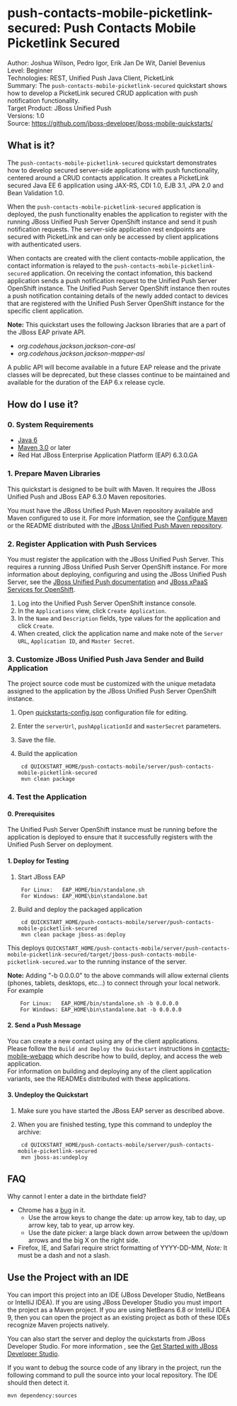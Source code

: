 push-contacts-mobile-picketlink-secured: Push Contacts Mobile Picketlink Secured
===========================
Author: Joshua Wilson, Pedro Igor, Erik Jan De Wit, Daniel Bevenius  
Level: Beginner  
Technologies: REST, Unified Push Java Client, PicketLink  
Summary: The `push-contacts-mobile-picketlink-secured` quickstart shows how to develop a PicketLink secured CRUD application with push notification functionality.  
Target Product: JBoss Unified Push  
Versions: 1.0  
Source: <https://github.com/jboss-developer/jboss-mobile-quickstarts/>  

## What is it?

The `push-contacts-mobile-picketlink-secured` quickstart demonstrates how to develop secured server-side applications with push functionality, centered around a CRUD contacts application. It creates a PicketLink secured Java EE 6 application using JAX-RS, CDI 1.0, EJB 3.1, JPA 2.0 and Bean Validation 1.0.

When the `push-contacts-mobile-picketlink-secured` application is deployed, the push functionality enables the application to register with the running JBoss Unified Push Server OpenShift instance and send it push notification requests. The server-side application rest endpoints are secured with PicketLink and can only be accessed by client applications with authenticated users.

When contacts are created with the client contacts-mobile application, the contact information is relayed to the `push-contacts-mobile-picketlink-secured` application. On receiving the contact infomation, this backend application sends a push notification request to the Unified Push Server OpenShift instance. The Unified Push Server OpenShift instance then routes a push notification containing details of the newly added contact to devices that are registered with the Unified Push Server OpenShift instance for the specific client application. 

**Note:** This quickstart uses the following Jackson libraries that are a part of the JBoss EAP private API.

* *org.codehaus.jackson.jackson-core-asl*
* *org.codehaus.jackson.jackson-mapper-asl*

A public API will become available in a future EAP release and the private classes will be deprecated, but these classes continue to be maintained and available for the duration of the EAP 6.x release cycle.

## How do I use it?

### 0. System Requirements

* [Java 6](http://www.oracle.com/technetwork/java/javase/downloads/index.html)
* [Maven 3.0](http://maven.apache.org) or later
* Red Hat JBoss Enterprise Application Platform (EAP) 6.3.0.GA

### 1. Prepare Maven Libraries

This quickstart is designed to be built with Maven. It requires the JBoss Unified Push and JBoss EAP 6.3.0 Maven repositories.

You must have the JBoss Unified Push Maven repository available and Maven configured to use it. For more information, see the [Configure Maven](https://github.com/jboss-developer/jboss-developer-shared-resources/blob/master/guides/CONFIGURE_MAVEN.md#configure-maven-to-build-and-deploy-the-quickstarts) or the README distributed with the [JBoss Unified Push Maven repository](https://www.jboss.org/download-manager/file/jboss-unified-push-1.0.0.Beta1-maven-repository.zip).

### 2. Register Application with Push Services

You must register the application with the JBoss Unified Push Server. This requires a running JBoss Unified Push Server OpenShift instance. For more information about deploying, configuring and using the JBoss Unified Push Server, see the [JBoss Unified Push documentation](http://docs.jboss.org/unifiedpush/unifiedpush.pdf) and [JBoss xPaaS Services for OpenShift](https://developers.openshift.com/en/xpaas.html#_mobile_services).

1. Log into the Unified Push Server OpenShift instance console.
2. In the `Applications` view, click `Create Application`.
3. In the `Name` and `Description` fields, type values for the application and click `Create`.
4. When created, click the application name and make note of the `Server URL`, `Application ID`, and `Master Secret`.

### 3. Customize JBoss Unified Push Java Sender and Build Application

The project source code must be customized with the unique metadata assigned to the application by the JBoss Unified Push Server OpenShift instance. 

1. Open [quickstarts-config.json](./src/main/resources/META-INF/quickstarts-config.json) configuration file for editing.
2. Enter the ` serverUrl `,  ` pushApplicationId ` and ` masterSecret ` parameters.
3. Save the file.
4. Build the application

        cd QUICKSTART_HOME/push-contacts-mobile/server/push-contacts-mobile-picketlink-secured
        mvn clean package

### 4. Test the Application

#### 0. Prerequisites

The Unified Push Server OpenShift instance must be running before the application is deployed to ensure that it successfully registers with the Unified Push Server on deployment.

#### 1. Deploy for Testing

1. Start JBoss EAP

        For Linux:   EAP_HOME/bin/standalone.sh
        For Windows: EAP_HOME\bin\standalone.bat

2. Build and deploy the packaged application

        cd QUICKSTART_HOME/push-contacts-mobile/server/push-contacts-mobile-picketlink-secured
        mvn clean package jboss-as:deploy

This deploys `QUICKSTART_HOME/push-contacts-mobile/server/push-contacts-mobile-picketlink-secured/target/jboss-push-contacts-mobile-picketlink-secured.war` to the running instance of the server.

**Note:** Adding "-b 0.0.0.0" to the above commands will allow external clients (phones, tablets, desktops, etc...) to connect through your local network.
For example

        For Linux:   EAP_HOME/bin/standalone.sh -b 0.0.0.0
        For Windows: EAP_HOME\bin\standalone.bat -b 0.0.0.0


#### 2. Send a Push Message

You can create a new contact using any of the client applications.  
Please follow the `Build and Deploy the Quickstart` instructions in [contacts-mobile-webapp](../../client/contacts-mobile-webapp) which describe how to build, deploy, and access the web application.  
For information on building and deploying any of the client application variants, see the READMEs distributed with these applications.  

#### 3. Undeploy the Quickstart

1. Make sure you have started the JBoss EAP server as described above.
2. When you are finished testing, type this command to undeploy the archive:

        cd QUICKSTART_HOME/push-contacts-mobile/server/push-contacts-mobile-picketlink-secured
        mvn jboss-as:undeploy


## FAQ

Why cannot I enter a date in the birthdate field?

* Chrome has a [bug](https://code.google.com/p/chromium/issues/detail?id=232296) in it.
    * Use the arrow keys to change the date: up arrow key, tab to day, up arrow key, tab to year, up arrow key.
    * Use the date picker: a large black down arrow between the up/down arrows and the big X on the right side.
* Firefox, IE, and Safari require strict formatting of YYYY-DD-MM, *Note:* It must be a dash and not a slash.

## Use the Project with an IDE

You can import this project into an IDE (JBoss Developer Studio, NetBeans or IntelliJ IDEA). If you are using JBoss Developer Studio you must import the project as a Maven project. If you are using NetBeans 6.8 or IntelliJ IDEA 9, then you can open the project as an existing project as both of these IDEs recognize Maven projects natively.

You can also start the server and deploy the quickstarts from JBoss Developer Studio. For more information , see the [Get Started with JBoss Developer Studio](http://www.jboss.org/products/devstudio/get-started/ "Get Started with JBoss Developer Studio").

If you want to debug the source code of any library in the project, run the following command to pull the source into your local repository. The IDE should then detect it.

    mvn dependency:sources

